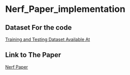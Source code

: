 # Nerf_Paper_implementation

## Dataset For the code
[Training and Testing Dataset Available At](https://drive.google.com/drive/folders/18bwm-RiHETRCS5yD9G00seFIcrJHIvD-?usp=sharing)

## Link to The Paper
[Nerf Paper](https://arxiv.org/pdf/2003.08934)

